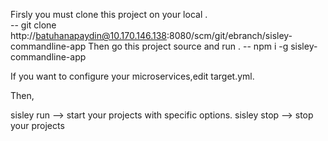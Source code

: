 Firsly you must clone this project on your local .	
-- git clone http://batuhanapaydin@10.170.146.138:8080/scm/git/ebranch/sisley-commandline-app
Then go this project source and run .
-- npm i -g sisley-commandline-app

If you want to configure your microservices,edit target.yml.

Then,

sisley run --> start your projects with specific options.
sisley stop --> stop your projects